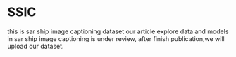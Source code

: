 # SSIC
this is sar ship image captioning dataset
our article explore data and models in sar ship image  captioning  is under review, after finish publication,we will upload our dataset.
